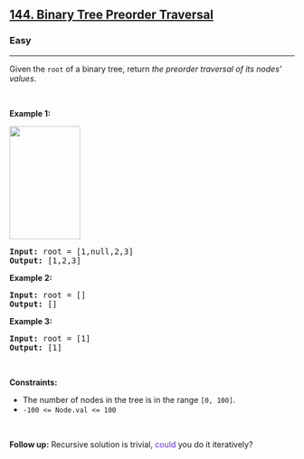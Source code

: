 <h2><a href="https://leetcode.com/problems/binary-tree-preorder-traversal/">144. Binary Tree Preorder Traversal</a></h2><h3>Easy</h3><hr><div><p xt-marked="ok">Given the <code>root</code> of a binary tree, return <em xt-marked="ok">the preorder traversal of its nodes' values</em>.</p>

<p>&nbsp;</p>
<p><strong class="example" xt-marked="ok">Example 1:</strong></p>
<img alt="" src="https://assets.leetcode.com/uploads/2020/09/15/inorder_1.jpg" style="width: 125px; height: 200px;">
<pre><strong>Input:</strong> root = [1,null,2,3]
<strong>Output:</strong> [1,2,3]
</pre>

<p><strong class="example" xt-marked="ok">Example 2:</strong></p>

<pre><strong>Input:</strong> root = []
<strong>Output:</strong> []
</pre>

<p><strong class="example" xt-marked="ok">Example 3:</strong></p>

<pre><strong>Input:</strong> root = [1]
<strong>Output:</strong> [1]
</pre>

<p>&nbsp;</p>
<p><strong xt-marked="ok">Constraints:</strong></p>

<ul>
	<li xt-marked="ok">The number of nodes in the tree is in the range <code>[0, 100]</code>.</li>
	<li><code>-100 &lt;= Node.val &lt;= 100</code></li>
</ul>

<p>&nbsp;</p>
<p xt-marked="ok"><strong xt-marked="ok">Follow up:</strong> Recursive solution is trivial, <xt-mark style="color: #5d2be6 !important" w="can" class="_highlight_1kwmk_1">could</xt-mark> you do it iteratively?</p>
</div>